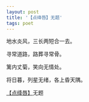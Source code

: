 ```yaml
---
layout: post
title: '【点绛唇】无题'
tags: poet
---
```


地水炎风，三长两短合一去。

寻常道路，路葬寻常骨。

篱内丈菊，笑向无情处。

将日暮，列星无绪，各上昏天隅。

[【点绛唇】](https://badtabbywhitecat.github.io/posts/poetry-forms.html)无题

